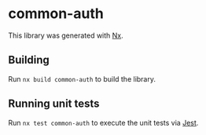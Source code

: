 # common-auth

This library was generated with [Nx](https://nx.dev).

## Building

Run `nx build common-auth` to build the library.

## Running unit tests

Run `nx test common-auth` to execute the unit tests via [Jest](https://jestjs.io).
